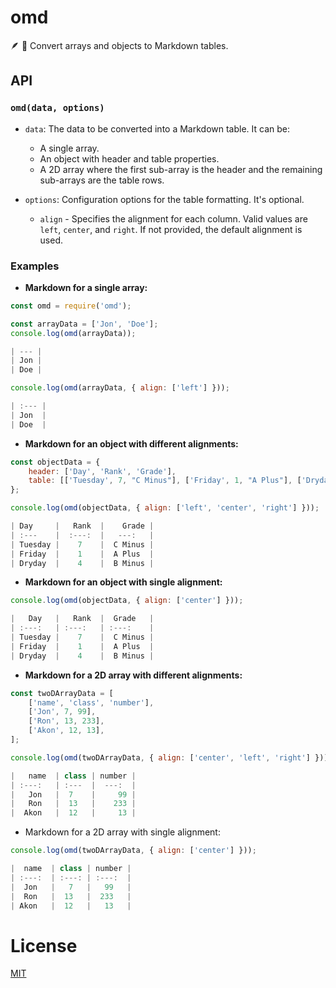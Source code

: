 # omd

:feather: :feet: Convert arrays and objects to Markdown tables.

## API

### `omd(data, options)`

- `data`: The data to be converted into a Markdown table. It can be:
    - A single array.
    - An object with header and table properties.
    - A 2D array where the first sub-array is the header and the remaining sub-arrays are the table rows.

- `options`: Configuration options for the table formatting. It's optional.
    - `align` - Specifies the alignment for each column. Valid values are `left`, `center`, and `right`. If not provided, the default alignment is used.


### Examples

- __Markdown for a single array:__

```js
const omd = require('omd');

const arrayData = ['Jon', 'Doe'];
console.log(omd(arrayData));

| --- |
| Jon |
| Doe |
```

```js
console.log(omd(arrayData, { align: ['left'] }));

| :--- |
| Jon  |
| Doe  |
```

- __Markdown for an object with different alignments:__

```js
const objectData = {
    header: ['Day', 'Rank', 'Grade'],
    table: [['Tuesday', 7, "C Minus"], ['Friday', 1, "A Plus"], ['Dryday', 4, "B Minus"]],
};

console.log(omd(objectData, { align: ['left', 'center', 'right'] }));

| Day     |   Rank  |    Grade |
| :---    |  :---:  |   ---:   |
| Tuesday |    7    |  C Minus |
| Friday  |    1    |  A Plus  |
| Dryday  |    4    |  B Minus |
```

- __Markdown for an object with single alignment:__

```js
console.log(omd(objectData, { align: ['center'] }));

|   Day   |   Rank  |  Grade   |
| :---:   | :---:   | :---:    |
| Tuesday |    7    |  C Minus |
| Friday  |    1    |  A Plus  |
| Dryday  |    4    |  B Minus |
```

- __Markdown for a 2D array with different alignments:__

```js
const twoDArrayData = [
    ['name', 'class', 'number'],
    ['Jon', 7, 99],
    ['Ron', 13, 233],
    ['Akon', 12, 13],
];

console.log(omd(twoDArrayData, { align: ['center', 'left', 'right'] }));

|   name  | class | number |
| :---:   | :---  |  ---:  |
|   Jon   |  7    |     99 |
|   Ron   |  13   |    233 |
|  Akon   |  12   |     13 |
```

- Markdown for a 2D array with single alignment:

```js
console.log(omd(twoDArrayData, { align: ['center'] }));

|  name  | class | number |
| :---:  | :---: | :---:  |
|  Jon   |   7   |   99   |
|  Ron   |  13   |  233   |
| Akon   |  12   |   13   |
```

# License

[MIT](LICENSE)
